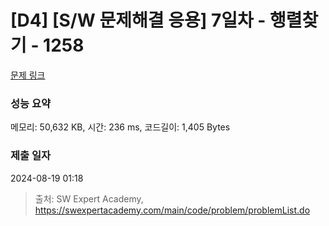 # [D4] [S/W 문제해결 응용] 7일차 - 행렬찾기 - 1258 

[문제 링크](https://swexpertacademy.com/main/code/problem/problemDetail.do?contestProbId=AV18LoAqItcCFAZN) 

### 성능 요약

메모리: 50,632 KB, 시간: 236 ms, 코드길이: 1,405 Bytes

### 제출 일자

2024-08-19 01:18



> 출처: SW Expert Academy, https://swexpertacademy.com/main/code/problem/problemList.do